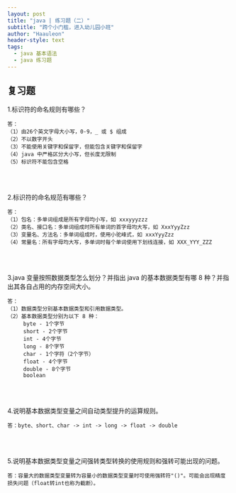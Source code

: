 ```yaml
---
layout: post
title: "java | 练习题（二）"
subtitle: "跨个小门槛，进入幼儿园小班"
author: "Haauleon"
header-style: text
tags:
  - java 基本语法
  - java 练习题
---
```




## 复习题
1.标识符的命名规则有哪些？    

```
答：
（1）由26个英文字母大小写，0-9，_ 或 $ 组成
（2）不以数字开头
（3）不能使用关键字和保留字，但能包含关键字和保留字
（4）java 中严格区分大小写，但长度无限制
（5）标识符不能包含空格
```

<br><br>

2.标识符的命名规范有哪些？     

```
答：
（1）包名：多单词组成是所有字母均小写，如 xxxyyyzzz
（2）类名、接口名：多单词组成时所有单词的首字母均大写，如 XxxYyyZzz
（3）变量名、方法名：多单词组成时，使用小驼峰式，如 xxxYyyZzz
（4）常量名：所有字母均大写，多单词时每个单词使用下划线连接，如 XXX_YYY_ZZZ
```

<br><br>

3.java 变量按照数据类型怎么划分？并指出 java 的基本数据类型有哪 8 种？并指出其各自占用的内存空间大小。      

```
答：
（1）数据类型分别基本数据类型和引用数据类型。
（2）基本数据类型分别为以下 8 种：
     byte - 1个字节
     short - 2个字节
     int - 4个字节
     long - 8个字节
     char - 1个字符（2个字节）
     float - 4个字节
     double - 8个字节
     boolean
```

<br><br>

4.说明基本数据类型变量之间自动类型提升的运算规则。    

```
答：byte、short、char -> int -> long -> float -> double
```

<br><br>

5.说明基本数据类型变量之间强转类型转换的使用规则和强转可能出现的问题。     

```
答：容量大的数据类型变量转为容量小的数据类型变量时可使用强转符"()"。可能会出现精度损失问题（float转int也称为截断）。
```
